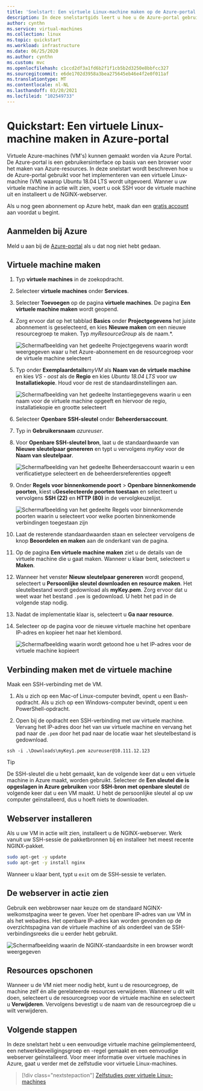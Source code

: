 ```yaml
---
title: 'Snelstart: Een virtuele Linux-machine maken op de Azure-portal'
description: In deze snelstartgids leert u hoe u de Azure-portal gebruikt om een virtuele Linux-machine te maken.
author: cynthn
ms.service: virtual-machines
ms.collection: linux
ms.topic: quickstart
ms.workload: infrastructure
ms.date: 06/25/2020
ms.author: cynthn
ms.custom: mvc
ms.openlocfilehash: c1ccd2df3a1fd6b2f1f1cb5b2d3250e8bbfcc327
ms.sourcegitcommit: e6de1702d3958a3bea275645eb46e4f2e0f011af
ms.translationtype: MT
ms.contentlocale: nl-NL
ms.lasthandoff: 03/20/2021
ms.locfileid: "102549733"
---
```

# <a name="quickstart-create-a-linux-virtual-machine-in-the-azure-portal"></a>Quickstart: Een virtuele Linux-machine maken in Azure-portal

Virtuele Azure-machines (VM's) kunnen gemaakt worden via Azure Portal. De Azure-portal is een gebruikersinterface op basis van een browser voor het maken van Azure-resources. In deze snelstart wordt beschreven hoe u de Azure-portal gebruikt voor het implementeren van een virtuele Linux-machine (VM) waarop Ubuntu 18.04 LTS wordt uitgevoerd. Wanner u uw virtuele machine in actie wilt zien, voert u ook SSH voor de virtuele machine uit en installeert u de NGINX-webserver.

Als u nog geen abonnement op Azure hebt, maak dan een [gratis account](https://azure.microsoft.com/free/?WT.mc_id=A261C142F) aan voordat u begint.

## <a name="sign-in-to-azure"></a>Aanmelden bij Azure

Meld u aan bij de [Azure-portal](https://portal.azure.com) als u dat nog niet hebt gedaan.

## <a name="create-virtual-machine"></a>Virtuele machine maken

1. Typ **virtuele machines** in de zoekopdracht.
1. Selecteer **virtuele machines** onder **Services**.
1. Selecteer **Toevoegen** op de pagina **virtuele machines**. De pagina **Een virtuele machine maken** wordt geopend.
1. Zorg ervoor dat op het tabblad **Basics** onder **Projectgegevens** het juiste abonnement is geselecteerd, en kies **Nieuwe maken** om een nieuwe resourcegroep te maken. Typ *myResourceGroup* als de naam.*. 

    ![Schermafbeelding van het gedeelte Projectgegevens waarin wordt weergegeven waar u het Azure-abonnement en de resourcegroep voor de virtuele machine selecteert](./media/quick-create-portal/project-details.png)

1. Typ onder **Exemplaardetails***myVM* als **Naam van de virtuele machine** en kies *VS - oost* als de **Regio** en kies *Ubuntu 18.04 LTS* voor uw **Installatiekopie**. Houd voor de rest de standaardinstellingen aan.

    ![Schermafbeelding van het gedeelte Instantiegegevens waarin u een naam voor de virtuele machine opgeeft en hiervoor de regio, installatiekopie en grootte selecteert](./media/quick-create-portal/instance-details.png)

1. Selecteer **Openbare SSH-sleutel** onder **Beheerdersaccount**.

1. Typ in **Gebruikersnaam** *azureuser*.

1. Voor **Openbare SSH-sleutel bron**, laat u de standaardwaarde van **Nieuwe sleutelpaar genereren** en typt u vervolgens *myKey* voor de **Naam van sleutelpaar**.

    ![Schermafbeelding van het gedeelte Beheerdersaccount waarin u een verificatietype selecteert en de beheerdersreferenties opgeeft](./media/quick-create-portal/administrator-account.png)

1. Onder **Regels voor binnenkomende poort** > **Openbare binnenkomende poorten**, kiest u **​​Geselecteerde poorten toestaan** en selecteert u vervolgens **SSH (22)** en  **HTTP (80)** in de vervolgkeuzelijst. 

    ![Schermafbeelding van het gedeelte Regels voor binnenkomende poorten waarin u selecteert voor welke poorten binnenkomende verbindingen toegestaan zijn](./media/quick-create-portal/inbound-port-rules.png)

1. Laat de resterende standaardwaarden staan ​​en selecteer vervolgens de knop **Beoordelen en maken** aan de onderkant van de pagina.

1. Op de pagina **Een virtuele machine maken** ziet u de details van de virtuele machine die u gaat maken. Wanneer u klaar bent, selecteert u **Maken**.

1. Wanneer het venster **Nieuw sleutelpaar genereren** wordt geopend, selecteert u **Persoonlijke sleutel downloaden en resource maken**. Het sleutelbestand wordt gedownload als **myKey.pem**. Zorg ervoor dat u weet waar het bestand `.pem` is gedownload. U hebt het pad in de volgende stap nodig.

1. Nadat de implementatie klaar is, selecteert u **Ga naar resource**.

1. Selecteer op de pagina voor de nieuwe virtuele machine het openbare IP-adres en kopieer het naar het klembord.


    ![Schermafbeelding waarin wordt getoond hoe u het IP-adres voor de virtuele machine kopieert](./media/quick-create-portal/ip-address.png)

## <a name="connect-to-virtual-machine"></a>Verbinding maken met de virtuele machine

Maak een SSH-verbinding met de VM.

1. Als u zich op een Mac-of Linux-computer bevindt, opent u een Bash-opdracht. Als u zich op een Windows-computer bevindt, opent u een PowerShell-opdracht. 

1. Open bij de opdracht een SSH-verbinding met uw virtuele machine. Vervang het IP-adres door het van uw virtuele machine en vervang het pad naar de `.pem` door het pad naar de locatie waar het sleutelbestand is gedownload.

```console
ssh -i .\Downloads\myKey1.pem azureuser@10.111.12.123
```

> [!TIP]
> De SSH-sleutel die u hebt gemaakt, kan de volgende keer dat u een virtuele machine in Azure maakt, worden gebruikt. Selecteer de **Een sleutel die is opgeslagen in Azure gebruiken** voor **SSH-bron met openbare sleutel** de volgende keer dat u een VM maakt. U hebt de persoonlijke sleutel al op uw computer geïnstalleerd, dus u hoeft niets te downloaden.

## <a name="install-web-server"></a>Webserver installeren

Als u uw VM in actie wilt zien, installeert u de NGINX-webserver. Werk vanuit uw SSH-sessie de pakketbronnen bij en installeer het meest recente NGINX-pakket.

```bash
sudo apt-get -y update
sudo apt-get -y install nginx
```

Wanneer u klaar bent, typt u `exit` om de SSH-sessie te verlaten.


## <a name="view-the-web-server-in-action"></a>De webserver in actie zien

Gebruik een webbrowser naar keuze om de standaard NGINX-welkomstpagina weer te geven. Voer het openbare IP-adres van uw VM in als het webadres. Het openbare IP-adres kan worden gevonden op de overzichtspagina van de virtuele machine of als onderdeel van de SSH-verbindingsreeks die u eerder hebt gebruikt.

![Schermafbeelding waarin de NGINX-standaardsite in een browser wordt weergegeven](./media/quick-create-portal/nginx.png)

## <a name="clean-up-resources"></a>Resources opschonen

Wanneer u de VM niet meer nodig hebt, kunt u de resourcegroep, de machine zelf én alle gerelateerde resources verwijderen. Wanneer u dit wilt doen, selecteert u de resourcegroep voor de virtuele machine en selecteert u **Verwijderen**. Vervolgens bevestigt u de naam van de resourcegroep die u wilt verwijderen.

## <a name="next-steps"></a>Volgende stappen

In deze snelstart hebt u een eenvoudige virtuele machine geïmplementeerd, een netwerkbeveiligingsgroep en -regel gemaakt en een eenvoudige webserver geïnstalleerd. Voor meer informatie over virtuele machines in Azure, gaat u verder met de zelfstudie voor virtuele Linux-machines.

> [!div class="nextstepaction"]
> [Zelfstudies over virtuele Linux-machines](./tutorial-manage-vm.md)
